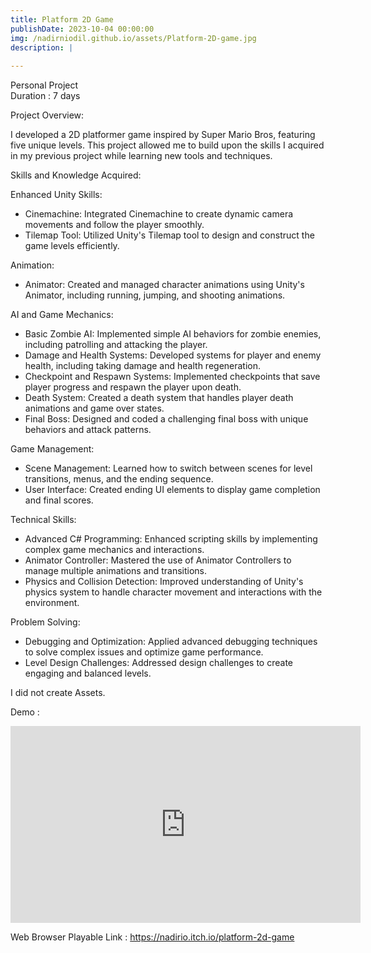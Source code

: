 ```yaml
---
title: Platform 2D Game
publishDate: 2023-10-04 00:00:00
img: /nadirniodil.github.io/assets/Platform-2D-game.jpg
description: |
  
---
```

Personal Project\
Duration : 7 days

Project Overview:

I developed a 2D platformer game inspired by Super Mario Bros, featuring five unique levels. This project allowed me to build upon the skills I acquired in my previous project while learning new tools and techniques.

Skills and Knowledge Acquired:

Enhanced Unity Skills:
- Cinemachine: Integrated Cinemachine to create dynamic camera movements and follow the player smoothly.
- Tilemap Tool: Utilized Unity's Tilemap tool to design and construct the game levels efficiently.

Animation:
- Animator: Created and managed character animations using Unity's Animator, including running, jumping, and shooting animations.

AI and Game Mechanics:
- Basic Zombie AI: Implemented simple AI behaviors for zombie enemies, including patrolling and attacking the player.
- Damage and Health Systems: Developed systems for player and enemy health, including taking damage and health regeneration.
- Checkpoint and Respawn Systems: Implemented checkpoints that save player progress and respawn the player upon death.
- Death System: Created a death system that handles player death animations and game over states.
- Final Boss: Designed and coded a challenging final boss with unique behaviors and attack patterns.

Game Management:
- Scene Management: Learned how to switch between scenes for level transitions, menus, and the ending sequence.
- User Interface: Created ending UI elements to display game completion and final scores.

Technical Skills:
- Advanced C# Programming: Enhanced scripting skills by implementing complex game mechanics and interactions.
- Animator Controller: Mastered the use of Animator Controllers to manage multiple animations and transitions.
- Physics and Collision Detection: Improved understanding of Unity's physics system to handle character movement and interactions with the environment.

Problem Solving:
- Debugging and Optimization: Applied advanced debugging techniques to solve complex issues and optimize game performance.
- Level Design Challenges: Addressed design challenges to create engaging and balanced levels.

I did not create Assets.

Demo :
<iframe width="560" height="315" src="https://www.youtube.com/embed/IX_3WUophpM?si=zmNSkIV9vGoHyANJ" title="YouTube video player" frameborder="0" allow="accelerometer; autoplay; clipboard-write; encrypted-media; gyroscope; picture-in-picture; web-share" referrerpolicy="strict-origin-when-cross-origin" allowfullscreen></iframe>

Web Browser Playable Link : https://nadirio.itch.io/platform-2d-game
